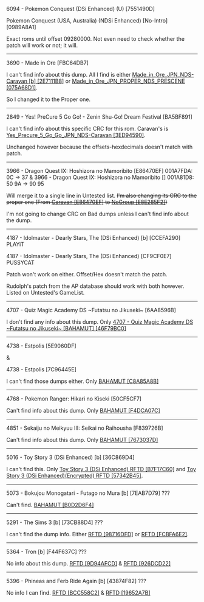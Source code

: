 6094 - Pokemon Conquest (DSi Enhanced) (U) [7551490D]

Pokemon Conquest (USA, Australia) (NDSi Enhanced) [No-Intro] [0989A8A1] 

Exact roms until offset 09280000. Not even need to check whether the patch will work or not; it will.

***

3690 - Made in Ore [FBC64DB7]

I can't find info about this dump. All I find is either [Made_in_Ore_JPN_NDS-Caravan [b] [2E7111B8]](http://www.advanscene.com/html/Releases/dbrelds.php?id=3785) or [Made_in_Ore_JPN_PROPER_NDS_PRESCENE [075A68D1]](http://www.advanscene.com/html/Releases/dbdswrel.php?id=3785).

So I changed it to the Proper one.

***

2849 - Yes! PreCure 5 Go Go! - Zenin Shu-Go! Dream Festival [BA5BF891]

I can't find info about this specific CRC for this rom. Caravan's is [Yes_Precure_5_Go_Go_JPN_NDS-Caravan [3ED94590]](http://www.advanscene.com/html/Releases/dbrelds.php?id=2919).

Unchanged however because the offsets-hexdecimals doesn't match with patch.

***

3966 - Dragon Quest IX: Hoshizora no Mamoribito [E86470EF] 001A7FDA: 0C → 37 & 3966 - Dragon Quest IX: Hoshizora no Mamoribito [] 001A81D8: 50 9A → 90 95

Will merge it to a single line in Untested list. ~~I'm also changing its CRC to the proper one (From [Caravan [E86470EF]](http://www.advanscene.com/html/Releases/dbrelds.php?id=4061) to [NoGroup [E8E285F2]](http://www.advanscene.com/html/Releases/dbdswrel.php?id=4061))~~

I'm not going to change CRC on Bad dumps unless I can't find info about the dump.

***

4187 - Idolmaster - Dearly Stars, The (DSi Enhanced) [b] [CCEFA290] PLAYiT

4187 - Idolmaster - Dearly Stars, The (DSi Enhanced) [CF9CF0E7] PUSSYCAT

Patch won't work on either. Offset/Hex doesn't match the patch.

Rudolph's patch from the AP database should work with both however. Listed on Untested's GameList.

***

4707 - Quiz Magic Academy DS ~Futatsu no Jikuseki~ [6AA8596B]

I don't find any info about this dump. Only [4707 - Quiz Magic Academy DS ~Futatsu no Jikuseki~ [BAHAMUT] [46F79BC0]](http://www.advanscene.com/html/Releases/dbrelds.php?id=4821)

***

4738 - Estpolis [5E9060DF] 

&

4738 - Estpolis [7C96445E]

I can't find those dumps either. Only [BAHAMUT [C8A85A8B]](http://www.advanscene.com/html/Releases/dbrelds.php?id=4853)

***

4768 - Pokemon Ranger: Hikari no Kiseki [50CF5CF7]

Can't find info about this dump. Only [BAHAMUT [F4DCA07C]](http://www.advanscene.com/html/Releases/dbrelds.php?id=4883)

***

4851 - Sekaiju no Meikyuu III: Seikai no Raihousha [F839726B]

Can't find info about this dump. Only [BAHAMUT [7673037D]](http://www.advanscene.com/html/Releases/dbrelds.php?id=4965)

***

5016 - Toy Story 3 (DSi Enhanced) [b] [36C869D4]

I can't find this. Only [Toy Story 3 (DSi Enhanced) RFTD [B7F17C60]](http://www.advanscene.com/html/Releases/dbdswrel.php?id=5134) and [Toy Story 3 (DSi Enhanced)(Encrypted) RFTD [57342B45]](http://www.advanscene.com/html/Releases/dbrelds.php?id=5134).

***

5073 - Bokujou Monogatari - Futago no Mura [b] [7EAB7D79] ???

Can't find. [BAHAMUT [B0D2D6F4]](http://www.advanscene.com/html/Releases/dbrelds.php?id=5193)

***

5291 - The Sims 3 [b] [73CB88D4] ???

I can't find the dump info. Either [RFTD [98716DFD]](http://www.advanscene.com/html/Releases/dbrelds.php?id=5447) or [RFTD [FCBFA6E2]](http://www.advanscene.com/html/Releases/dbdswrel.php?id=5447).

***

5364 - Tron [b] [F44F637C] ???

No info about this dump. [RFTD [9D94AFCD]](http://www.advanscene.com/html/Releases/dbdswrel.php?id=5538) & [RFTD [926DCD22]](http://www.advanscene.com/html/Releases/dbrelds.php?id=5538)


***

5396 - Phineas and Ferb Ride Again [b] [43874F82] ???

No info I can find. [RFTD [BCC558C2]](http://www.advanscene.com/html/Releases/dbrelds.php?id=5578) & [RFTD [19652A7B]](http://www.advanscene.com/html/Releases/dbdswrel.php?id=5578)